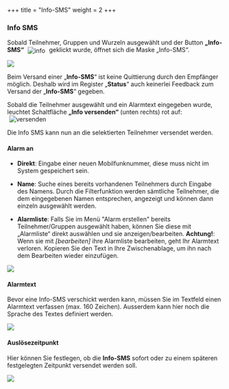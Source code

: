 +++
title = "Info-SMS"
weight = 2
+++



<a name="info_sms"></a>
### Info SMS 

Sobald Teilnehmer, Gruppen und Wurzeln ausgewählt und der Button
**„Info-SMS“** <img src="/img/alarmieren_info_sms.png" alt="info" style='vertical-align:middle;display:inline;margin:0px 5px; '>
geklickt wurde, öffnet sich die Maske „Info-SMS“.  

![](/img/alarmieren_info_sms_start.png?width=1000&classes=shadow)

Beim Versand einer „**Info-SMS**“ ist keine Quittierung durch den
Empfänger möglich. Deshalb wird im Register „**Status**“ auch keinerlei
Feedback zum Versand der „**Info-SMS**“ gegeben.



Sobald die Teilnehmer ausgewählt und ein Alarmtext eingegeben wurde, leuchtet Schaltfläche **„Info
versenden“** (unten rechts) rot auf:
<img src="/img/alarmieren_info_sms_info_versenden.png" alt="versenden" style='vertical-align:middle;display:inline;margin:0px 5px; '>

Die Info SMS kann nun an die selektierten Teilnehmer versendet werden.

<a name="alarm_an"></a>
#### Alarm an

 - **Direkt**: Eingabe einer neuen Mobilfunknummer, diese muss nicht im System gespeichert sein.
 
 - **Name**: Suche eines bereits vorhandenen Teilnehmers durch Eingabe des Namens. Durch die Filterfunktion
werden sämtliche Teilnehmer, die dem eingegebenen Namen entsprechen, angezeigt und können dann einzeln ausgewählt werden.
 
 - **Alarmliste**: 
Falls Sie im Menü "Alarm erstellen" bereits Teilnehmer/Gruppen ausgewählt haben, können Sie diese mit „Alarmliste“ direkt auswählen
und sie anzeigen/bearbeiten. **Achtung!**: Wenn sie mit *\[bearbeiten\]* ihre Alarmliste bearbeiten, geht Ihr Alarmtext verloren. 
Kopieren Sie den Text in Ihre Zwischenablage, um ihn nach dem Bearbeiten wieder einzufügen.

![](/img/alarmieren_info_sms_alarm_an.png?classes=shadow)



<a name="alarmtext"></a>
#### Alarmtext 



Bevor eine Info-SMS verschickt werden kann, müssen Sie im Textfeld einen Alarmtext verfassen (max. 160 Zeichen). Ausserdem kann hier noch die
Sprache des Textes definiert werden.


![](/img/alarmieren_info_sms_alarmtext.png?classes=shadow)


<a name="ausloesezeitpunkt"></a>
#### Auslösezeitpunkt 

Hier können Sie festlegen, ob die **Info-SMS** sofort oder zu einem späteren festgelegten Zeitpunkt versendet werden soll.

![](/img/alarmieren_info_sms_ausloesezeitpunkt.png?classes=shadow)



